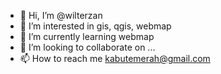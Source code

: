 - 👋 Hi, I’m @wilterzan
- 👀 I’m interested in gis, qgis, webmap
- 🌱 I’m currently learning webmap
- 💞️ I’m looking to collaborate on ...
- 📫 How to reach me kabutemerah@gmail.com

<!---
wilterzan/wilterzan is a ✨ special ✨ repository because its `README.md` (this file) appears on your GitHub profile.
You can click the Preview link to take a look at your changes.
--->
